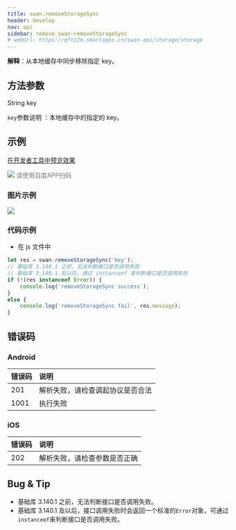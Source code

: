 ```yaml
---
title: swan.removeStorageSync
header: develop
nav: api
sidebar: remove_swan-removeStorageSync
# webUrl: https://qft12m.smartapps.cn/swan-api/storage/storage
---
```



 

**解释**：从本地缓存中同步移除指定 key。

 
## 方法参数

String key

 `key`参数说明 ：本地缓存中的指定的 key。

## 示例

<a href="swanide://fragment/457e9f6aa1354c2a1a313c52a9f2b9fc1577107724856" title="在开发者工具中预览效果" target="_self">在开发者工具中预览效果</a>

<div class='scan-code-container'>
    <img src="https://b.bdstatic.com/miniapp/assets/images/doc_demo/fragment_removeStorage.png" class="demo-qrcode-image" />
    <font color=#777 12px>请使用百度APP扫码</font>
</div>

### 图片示例 
<div class="m-doc-custom-examples">
    <div class="m-doc-custom-examples-correct">
        <img src="https://b.bdstatic.com/miniapp/images/removekey.gif">
    </div>
    <div class="m-doc-custom-examples-correct">
        <img src=" ">
    </div>
    <div class="m-doc-custom-examples-correct">
        <img src=" ">
    </div>     
</div>
 

### 代码示例 





* 在 js 文件中

```js
let res = swan.removeStorageSync('key');
// 基础库 3.140.1 之前，无法判断接口是否调用失败
// 基础库 3.140.1 及以后，通过 instanceof 来判断接口是否调用失败
if (!(res instanceof Error)) {
    console.log('removeStorageSync success');
}
else {
    console.log('removeStorageSync fail', res.message);
}
```


## 错误码

### Android

|错误码|说明|
|:--|:--|
|201|解析失败，请检查调起协议是否合法|
|1001|执行失败|

### iOS

|错误码|说明|
|:--|:--|
|202|解析失败，请检查参数是否正确|

## Bug & Tip 

* 基础库 3.140.1 之前，无法判断接口是否调用失败。
* 基础库 3.140.1 及以后，接口调用失败时会返回一个标准的`Error`对象，可通过`instanceof`来判断接口是否调用失败。
